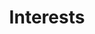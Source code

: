 ---
layout: list
title:  Interests
slug:   interests
code: nw909552
person: "Nigel Walsham"
description: >
  My favourite things.
---